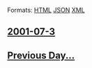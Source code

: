 
Formats: [HTML](2001/07/3/index.html)  [JSON](2001/07/3/index.json)  [XML](2001/07/3/index.xml)  

## [2001-07-3](/news/2001/07/3/index.md)

## [Previous Day...](/news/2001/07/2/index.md)

